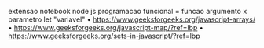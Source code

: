 extensao notebook node js
programacao funcional = funcao
argumento x parametro
let "variavel"
•⁠ https://www.geeksforgeeks.org/javascript-arrays/
•⁠  ⁠https://www.geeksforgeeks.org/javascript-map/?ref=lbp
•⁠  ⁠https://www.geeksforgeeks.org/sets-in-javascript/?ref=lbp
